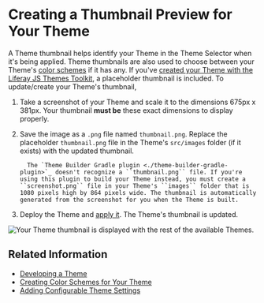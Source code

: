 # Creating a Thumbnail Preview for Your Theme

A Theme thumbnail helps identify your Theme in the Theme Selector when it's being applied. Theme thumbnails are also used to choose between your Theme's [color schemes](./creating-color-schemes-for-your-theme) if it has any. If you've [created your Theme with the Liferay JS Themes Toolkit](../developing-a-theme.md), a placeholder thumbnail is included. To update/create your Theme's thumbnail,

1. Take a screenshot of your Theme and scale it to the dimensions 675px x 381px. Your thumbnail **must be** these exact dimensions to display properly.
1. Save the image as a `.png` file named `thumbnail.png`. Replace the placeholder `thumbnail.png` file in the Theme's `src/images` folder (if it exists) with the updated thumbnail.

    ```note::
      The `Theme Builder Gradle plugin <./theme-builder-gradle-plugin>`_ doesn't recognize a ``thumbnail.png`` file. If you're using this plugin to build your Theme instead, you must create a ``screenshot.png`` file in your Theme's ``images`` folder that is 1080 pixels high by 864 pixels wide. The thumbnail is automatically generated from the screenshot for you when the Theme is built.
    ```

1. Deploy the Theme and [apply it](../../../../changing-your-theme.md). The Theme's thumbnail is updated.

![Your Theme thumbnail is displayed with the rest of the available Themes.](./creating-a-thumbnail-preview-for-your-theme/images/01.png)

## Related Information

* [Developing a Theme](../developing-a-theme.md)
* [Creating Color Schemes for Your Theme](./creating-color-schemes-for-your-theme.md)
* [Adding Configurable Theme Settings](./adding-configurable-theme-settings.md)
